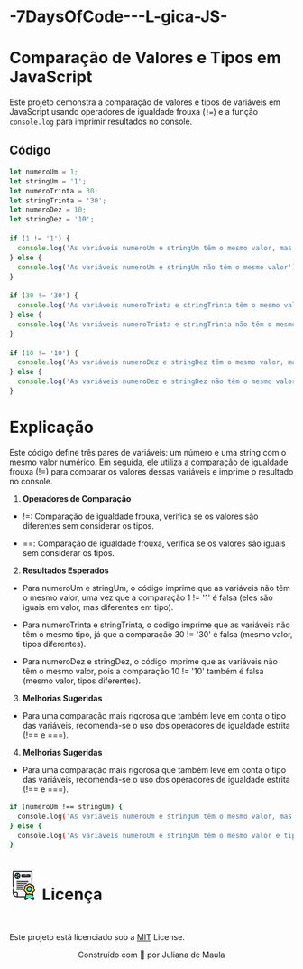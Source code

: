 # -7DaysOfCode---L-gica-JS-
# Comparação de Valores e Tipos em JavaScript

Este projeto demonstra a comparação de valores e tipos de variáveis em JavaScript usando operadores de igualdade frouxa (`!=`) e a função `console.log` para imprimir resultados no console.

## Código

```javascript
let numeroUm = 1;
let stringUm = '1';
let numeroTrinta = 30;
let stringTrinta = '30';
let numeroDez = 10;
let stringDez = '10';

if (1 != '1') {
  console.log('As variáveis numeroUm e stringUm têm o mesmo valor, mas tipos diferentes');
} else {
  console.log('As variáveis numeroUm e stringUm não têm o mesmo valor');
}

if (30 != '30') {
  console.log('As variáveis numeroTrinta e stringTrinta têm o mesmo valor e mesmo tipo');
} else {
  console.log('As variáveis numeroTrinta e stringTrinta não têm o mesmo tipo');
}

if (10 != '10') {
  console.log('As variáveis numeroDez e stringDez têm o mesmo valor, mas tipos diferentes');
} else {
  console.log('As variáveis numeroDez e stringDez não têm o mesmo valor');
}

````
# Explicação

Este código define três pares de variáveis: um número e uma string com o mesmo valor numérico. Em seguida, ele utiliza a comparação 
de igualdade frouxa (!=) para comparar os valores dessas variáveis e imprime o resultado no console.

1. **Operadores de Comparação**

- !=: Comparação de igualdade frouxa, verifica se os valores são diferentes sem considerar os tipos.

- ==: Comparação de igualdade frouxa, verifica se os valores são iguais sem considerar os tipos.


2. **Resultados Esperados**


- Para numeroUm e stringUm, o código imprime que as variáveis não têm o mesmo valor, uma vez que a comparação 1 != '1' é falsa (eles são iguais em valor, mas diferentes em tipo).

- Para numeroTrinta e stringTrinta, o código imprime que as variáveis não têm o mesmo tipo, já que a comparação 30 != '30' é falsa (mesmo valor, tipos diferentes).

- Para numeroDez e stringDez, o código imprime que as variáveis não têm o mesmo valor, pois a comparação 10 != '10' também é falsa (mesmo valor, tipos diferentes).

3. **Melhorias Sugeridas**


- Para uma comparação mais rigorosa que também leve em conta o tipo das variáveis, recomenda-se o uso dos operadores de igualdade estrita (!== e ===).

4. **Melhorias Sugeridas**
   
- Para uma comparação mais rigorosa que também leve em conta o tipo das variáveis, recomenda-se o uso dos operadores de igualdade estrita (!== e ===).

```bash
if (numeroUm !== stringUm) {
  console.log('As variáveis numeroUm e stringUm têm o mesmo valor, mas tipos diferentes');
} else {
  console.log('As variáveis numeroUm e stringUm têm o mesmo valor e tipo');
}
```

# ![alt text](https://github.com/julianamaula/PORTFOLIO/blob/main/assets/5827678.png)  Licença
<br>


Este projeto está licenciado sob a [MIT]() License.

<div align="center">
Construído com 💖 por Juliana de Maula
</div>


